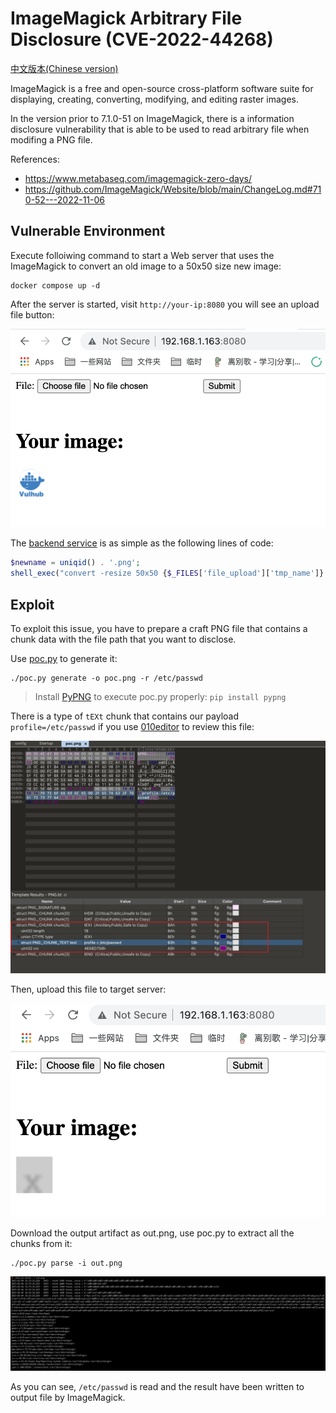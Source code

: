 # ImageMagick Arbitrary File Disclosure (CVE-2022-44268)

[中文版本(Chinese version)](README.zh-cn.md)

ImageMagick is a free and open-source cross-platform software suite for displaying, creating, converting, modifying, and editing raster images.

In the version prior to 7.1.0-51 on ImageMagick, there is a information disclosure vulnerability that is able to be used to read arbitrary file when modifing a PNG file.

References:

- <https://www.metabaseq.com/imagemagick-zero-days/>
- <https://github.com/ImageMagick/Website/blob/main/ChangeLog.md#710-52---2022-11-06>

## Vulnerable Environment

Execute folloiwing command to start a Web server that uses the ImageMagick to convert an old image to a 50x50 size new image:

```
docker compose up -d
```

After the server is started, visit `http://your-ip:8080` you will see an upload file button:

![](1.png)

The [backend service](index.php) is as simple as the following lines of code:

```php
$newname = uniqid() . '.png';
shell_exec("convert -resize 50x50 {$_FILES['file_upload']['tmp_name']} ./{$newname}");
```

## Exploit

To exploit this issue, you have to prepare a craft PNG file that contains a chunk data with the file path that you want to disclose.

Use [poc.py](poc.py) to generate it:

```
./poc.py generate -o poc.png -r /etc/passwd
```

> Install [PyPNG](https://pypng.readthedocs.io/en/latest/) to execute poc.py properly: `pip install pypng`

There is a type of `tEXt` chunk that contains our payload `profile=/etc/passwd` if you use [010editor](https://en.wikipedia.org/wiki/010_Editor) to review this file:

![](2.png)

Then, upload this file to target server:

![](3.png)

Download the output artifact as out.png, use poc.py to extract all the chunks from it:

```
./poc.py parse -i out.png
```

![](4.png)

As you can see, `/etc/passwd` is read and the result have been written to output file by ImageMagick.
